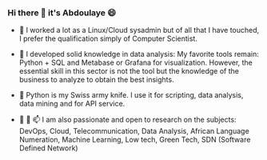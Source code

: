 ### Hi there 👋  it's  Abdoulaye 😄

- 🔭 I worked a lot as a Linux/Cloud sysadmin but of all that I have touched, I prefer the qualification simply of Computer Scientist.
- 🌱 I developed solid knowledge in data analysis:
      My favorite tools remain: Python + SQL and Metabase or Grafana for visualization.
      However, the essential skill in this sector is not the tool but the knowledge of the business to analyze to obtain the best insights.

- 🤔 Python is my Swiss army knife. I use it for scripting, data analysis, data mining and for API service.
- 💬 👯 📫  I am also passionate and open to research on the subjects: DevOps, Cloud, Telecommunication, 
    Data Analysis, African Language Numeration, Machine Learning, Low tech, Green Tech, SDN (Software Defined Network)

<!--
**bylaye/bylaye** is a ✨ _special_ ✨ repository because its `README.md` (this file) appears on your GitHub profile.

Here are some ideas to get you started:

- 🔭 I worked a lot as a Linux/Cloud sysadmin but of all that I have touched, I prefer the qualification simply of Computer Scientist.
- 🌱 I developed solid knowledge in data analysis:
      My favorite tools remain: Python + SQL and Metabase or Grafana for visualization.
      However, the essential skill in this sector is not the tool but the knowledge of the business to analyze to obtain the best insights.

- 🌱 Python is my Swiss army knife. I use it for scripting, data analysis, data mining and for API service.
- 👯 I’m looking to collaborate on ...
- 🤔 I’m looking for help with ...
- 💬 👯 📫  I am also passionate and open to research on the subjects: DevOps, Cloud, Telecommunication, 
    Data Analysis, African Language Numeration, Machine Learning, Low tech, Green Tech, SDN (Software Defined Network)
-->
